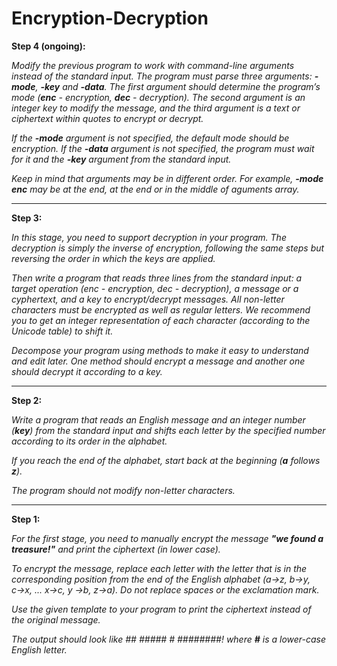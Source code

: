 # Encryption-Decryption

**Step 4 (ongoing):**

_Modify the previous program to work with command-line arguments instead of the standard input. The program must parse three arguments: **-mode**, **-key** and **-data**. The first argument should determine the program’s mode (**enc** - encryption, **dec** - decryption). The second argument is an integer key to modify the message, and the third argument is a text or ciphertext within quotes to encrypt or decrypt._

_If the **-mode** argument is not specified, the default mode should be encryption. If the **-data** argument is not specified, the program must wait for it and the **-key** argument from the standard input._

_Keep in mind that arguments may be in different order. For example, **-mode enc** may be at the end, at the end or in the middle of aguments array._

***
**Step 3:**

_In this stage, you need to support decryption in your program. The decryption is simply the inverse of encryption, following the same steps but reversing the order in which the keys are applied._

_Then write a program that reads three lines from the standard input: a target operation (enc - encryption, dec - decryption), a message or a cyphertext, and a key to encrypt/decrypt messages. All non-letter characters must be encrypted as well as regular letters. We recommend you to get an integer representation of each character (according to the Unicode table) to shift it._

_Decompose your program using methods to make it easy to understand and edit later. One method should encrypt a message and another one should decrypt it according to a key._

***
**Step 2:**

_Write a program that reads an English message and an integer number (**key**) from the standard input and shifts each letter by the specified number according to its order in the alphabet._

_If you reach the end of the alphabet, start back at the beginning (**a** follows **z**)._

_The program should not modify non-letter characters._

***
**Step 1:**

_For the first stage, you need to manually encrypt the message **"we found a treasure!"** and print the ciphertext (in lower case)._

_To encrypt the message, replace each letter with the letter that is in the corresponding position from the end of the English alphabet (a→z, b→y, c→x, ... x→c, y →b, z→a). Do not replace spaces or the exclamation mark._

_Use the given template to your program to print the ciphertext instead of the original message._

_The output should look like ## ##### # ########! where **#** is a lower-case English letter._
